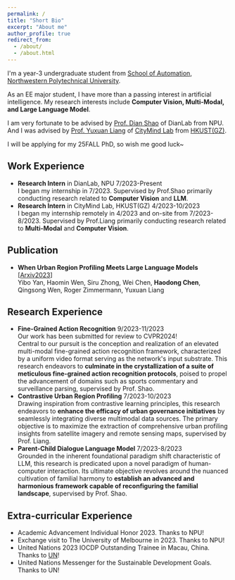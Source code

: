 ```yaml
---
permalink: /
title: "Short Bio"
excerpt: "About me"
author_profile: true
redirect_from: 
  - /about/
  - /about.html
---
```


I'm a year-3 undergraduate student from [School of Automation](https://zdhxy.nwpu.edu.cn/), [Northwestern Polytechnical University](https://www.nwpu.edu.cn/). 

As an EE major student, I have more than a passing interest in artificial intelligence. My research interests include **Computer Vision, Multi-Modal, and Large Language Model**.

I am very fortunate to be advised by [Prof. Dian Shao](https://scholar.google.com/citations?user=amxDSLoAAAAJ&hl=en) of DianLab from NPU. And I was advised by [Prof. Yuxuan Liang](https://scholar.google.com/citations?user=n9cODgcAAAAJ) of [CityMind Lab](https://citymind.top/) from [HKUST(GZ)](https://www.hkust-gz.edu.cn/).

I will be applying for my 25FALL PhD, so wish me good luck~




Work Experience
------
- **Research Intern** in DianLab, NPU 7/2023-Present<br>
I began my internship in 7/2023. Supervised by Prof.Shao primarily conducting research related to **Computer Vision** and **LLM**.
- **Research Intern** in CityMind Lab, HKUST(GZ) 4/2023-10/2023<br>
I began my internship remotely in 4/2023 and on-site from 7/2023-8/2023. Supervised by Prof.Liang primarily conducting research related to **Multi-Modal** and **Computer Vision**.

Publication
------
- **When Urban Region Profiling Meets Large Language Models** [[Arxiv2023](https://arxiv.org/pdf/2310.18340.pdf)]<br>
Yibo Yan, Haomin Wen, Siru Zhong, Wei Chen, **Haodong Chen**, Qingsong Wen, Roger Zimmermann, Yuxuan Liang


Research Experience
------
- **Fine-Grained Action Recognition**    9/2023-11/2023<br>
Our work has been submitted for review to CVPR2024!<br>
Central to our pursuit is the conception and realization of an elevated multi-modal fine-grained action recognition framework, characterized by a uniform video format serving as the network's input substrate. This research endeavors to **culminate in the crystallization of a suite of meticulous fine-grained action recognition protocols**, poised to propel the advancement of domains such as sports commentary and surveillance parsing, supervised by Prof. Shao.
- **Contrastive Urban Region Profiling**             7/2023-10/2023<br>
Drawing inspiration from contrastive learning principles, this research endeavors to **enhance the efficacy of urban governance initiatives** by seamlessly integrating diverse multimodal data sources. The primary objective is to maximize the extraction of comprehensive urban profiling insights from satellite imagery and remote sensing maps, supervised by Prof. Liang.
- **Parent-Child Dialogue Language Model**           7/2023-8/2023<br>
Grounded in the inherent foundational paradigm shift characteristic of LLM, this research is predicated upon a novel paradigm of human-computer interaction. Its ultimate objective revolves around the nuanced cultivation of familial harmony to **establish an advanced and harmonious framework capable of reconfiguring the familial landscape**, supervised by Prof. Shao.


Extra-curricular Experience
------
- Academic Advancement Individual Honor 2023. Thanks to NPU!
- Exchange visit to The University of Melbourne in 2023. Thanks to NPU!
- United Nations 2023 IOCDP Outstanding Trainee in Macau, China. Thanks to [UN](https://www.un.org/en/)!
- United Nations Messenger for the Sustainable Development Goals. Thanks to UN!

<script type="text/javascript" id="mapmyvisitors" src="//mapmyvisitors.com/map.js?d=K5mXqzOGNWeXE2Ezi93zbcP2GhxzuJjlVPOeC5nKM24&cl=ffffff&w=a"></script>
